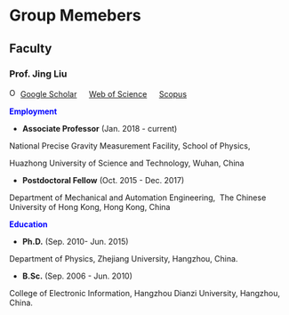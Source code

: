 # **Group Memebers**

## **Faculty**

### **Prof. Jing Liu**  &ensp; <a href="https://orcid.org/0000-0001-9944-4493">
<img alt="ORCID logo" src="https://info.orcid.org/wp-content/uploads/2019/11/orcid_16x16.png" width="16" height="16" /></a>
[Google Scholar](https://scholar.google.com/citations?hl=en&user=HHyXi-8AAAAJ) &emsp; 
[Web of Science](https://webofscience.clarivate.cn/wos/author/record/H-2632-2012) &emsp; 
[Scopus](https://www.scopus.com/authid/detail.uri?authorId=55888785500)


**<font color="Blue">Employment</font>**

- **Associate Professor** (Jan. 2018 - current)

National Precise Gravity Measurement Facility, School of Physics, 

Huazhong University of Science and Technology, Wuhan, China

- **Postdoctoral Fellow** (Oct. 2015 - Dec. 2017) 

Department of Mechanical and Automation Engineering, 
​
The Chinese University of Hong Kong, Hong Kong, China

**<font color="Blue">Education</font>**

- **Ph.D.** (Sep. 2010- Jun. 2015)

Department of Physics, Zhejiang University, Hangzhou, China. 

- **B.Sc.** (Sep. 2006 - Jun. 2010)

College of Electronic Information, Hangzhou Dianzi University, Hangzhou, China.


